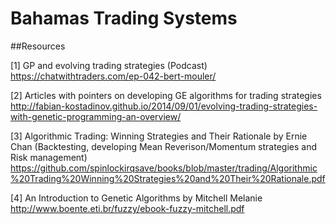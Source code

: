 # Bahamas Trading Systems

##Resources 

  [1] GP and evolving trading strategies (Podcast) https://chatwithtraders.com/ep-042-bert-mouler/
  
  [2] Articles with pointers on developing GE algorithms for trading strategies http://fabian-kostadinov.github.io/2014/09/01/evolving-trading-strategies-with-genetic-programming-an-overview/ 
  
  [3] Algorithmic Trading: Winning Strategies and Their Rationale by Ernie Chan (Backtesting, developing Mean Reverison/Momentum strategies and Risk management) https://github.com/spinlockirqsave/books/blob/master/trading/Algorithmic%20Trading%20Winning%20Strategies%20and%20Their%20Rationale.pdf
  
  [4] An Introduction to Genetic Algorithms by Mitchell Melanie http://www.boente.eti.br/fuzzy/ebook-fuzzy-mitchell.pdf
